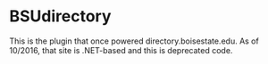 # BSUdirectory
This is the plugin that once powered directory.boisestate.edu. As of 10/2016, that site is .NET-based and this is deprecated code.
